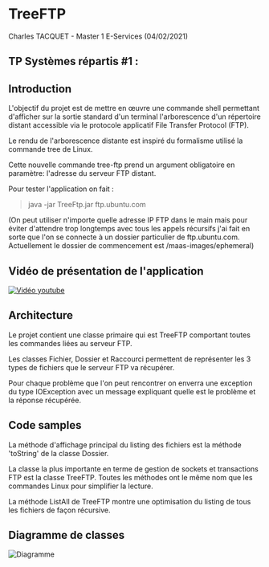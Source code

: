 # TreeFTP

Charles TACQUET - Master 1 E-Services (04/02/2021)

## TP Systèmes répartis #1 :

## Introduction

L'objectif du projet est de mettre en œuvre une commande shell permettant d'afficher sur la sortie standard d'un terminal l'arborescence d'un répertoire distant accessible via le protocole applicatif File Transfer Protocol (FTP). 

Le rendu de l'arborescence distante est inspiré du formalisme utilisé la commande tree de Linux.

Cette nouvelle commande tree-ftp prend un argument obligatoire en paramètre: l'adresse du serveur FTP distant. 

Pour tester l'application on fait :

> java -jar TreeFtp.jar ftp.ubuntu.com

(On peut utiliser n'importe quelle adresse IP FTP dans le main mais pour éviter d'attendre trop longtemps avec tous les appels récursifs j'ai fait en sorte que l'on se connecte à un dossier particulier de ftp.ubuntu.com. Actuellement le dossier de commencement est /maas-images/ephemeral)


## Vidéo de présentation de l'application

[![Vidéo youtube](https://1.bp.blogspot.com/-OziQiugEGd0/XVun1YB0p9I/AAAAAAAAzPA/yb-qiHeDyn8Y9HZd3xUNJK8JGAn9pVR1wCLcBGAs/w680/chrome-supprime-ftp-1.jpg)](https://youtu.be/fDvNUvcRGqg)


## Architecture

Le projet contient une classe primaire qui est TreeFTP comportant toutes les commandes liées au serveur FTP.

Les classes Fichier, Dossier et Raccourci permettent de représenter les 3 types de fichiers que le serveur FTP va récupérer.

Pour chaque problème que l'on peut rencontrer on enverra une exception du type IOException avec un message expliquant quelle est le problème et la réponse récupérée.


## Code samples

La méthode d'affichage principal du listing des fichiers est la méthode 'toString' de la classe Dossier.

La classe la plus importante en terme de gestion de sockets et transactions FTP est la classe TreeFTP. Toutes les méthodes ont le même nom que les commandes Linux pour simplifier la lecture.

La méthode ListAll de TreeFTP montre une optimisation du listing de tous les fichiers de façon récursive.


## Diagramme de classes

![Diagramme](https://i.imgur.com/J67ubMA.png)
